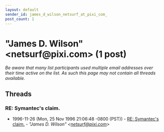 ```yaml
---
layout: default
sender_id: james_d_wilson_netsurf_at_pixi_com_
post_count: 1
---
```


# "James D. Wilson" <netsurf<span>@</span>pixi.com> (1 post)

_Be aware that many list participants used multiple email addresses over their time active on the list. As such this page may not contain all threads available._

## Threads

### RE: Symantec's claim.
+ 1996-11-26 (Mon, 25 Nov 1996 21:06:48 -0800 (PST)) - [RE: Symantec's claim.](/archive/1996/11/aaa3de343672c906e81a8bdc9f41d2060b10ed0ae12f2d951f84f6f258eb1002) - _"James D. Wilson" \<netsurf@pixi.com\>_

